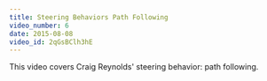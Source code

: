 ```yaml
---
title: Steering Behaviors Path Following
video_number: 6
date: 2015-08-08
video_id: 2qGsBClh3hE
---
```

This video covers Craig Reynolds' steering behavior: path following.
